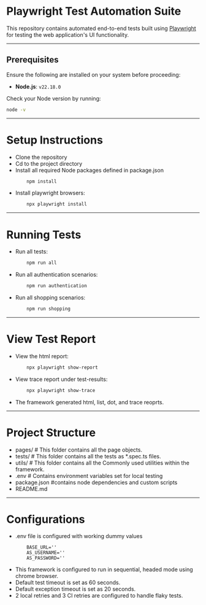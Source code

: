 # Playwright Test Automation Suite

This repository contains automated end-to-end tests built using [Playwright](https://playwright.dev/) for testing the web application's UI functionality.

---
## Prerequisites

Ensure the following are installed on your system before proceeding:

- **Node.js**: `v22.18.0`

Check your Node version by running:

```bash
node -v
```
---

# Setup Instructions
- Clone the repository
- Cd to the project directory
- Install all required Node packages defined in package.json
    ```bash
        npm install
    ```
- Install playwright browsers:
    ```bash
        npx playwright install
    ```
---

# Running Tests
- Run all tests:
    ```bash
        npm run all
    ```
- Run all authentication scenarios:
    ```bash
        npm run authentication
    ```
- Run all shopping scenarios:
    ```bash
        npm run shopping
    ```
---

# View Test Report
- View the html report:
    ```bash
        npx playwright show-report
    ```
- View trace report under test-results:
    ```bash
        npx playwright show-trace
    ```
- The framework generated html, list, dot, and trace reoprts.
---

# Project Structure
- pages/  # This folder contains all the page objects.
- tests/  # This folder contains all the tests as *.spec.ts files.
- utils/  # This folder contains all the Commonly used utilities within the framework.
- .env    # Contains environment variables set for local testing
- package.json #contains node dependencies and custom scripts
- README.md 

---

# Configurations
- .env file is configured with working dummy values
    ```
        BASE_URL=''
        AS_USERNAME=''
        AS_PASSWORD=''
    ```
- This framework is configured to run in sequential, headed mode using chrome browser.
- Default test timeout is set as 60 seconds.
- Default exception timeout is set as 20 seconds.
- 2 local retries and 3 CI retries are configured to handle flaky tests.


